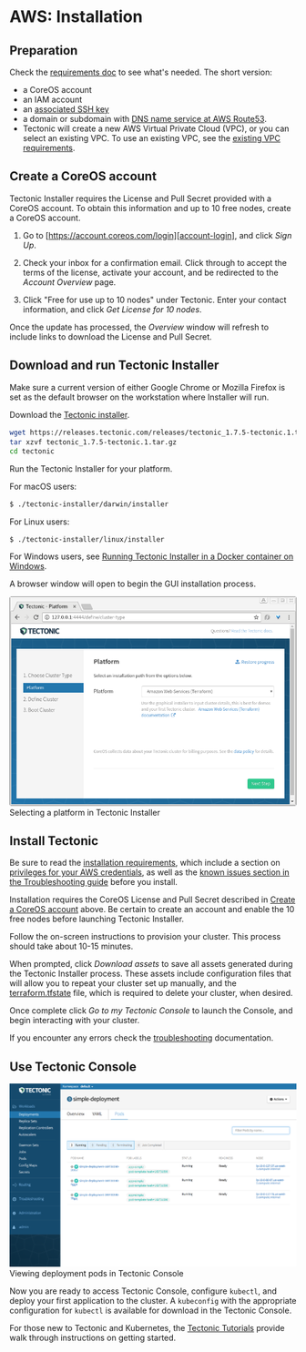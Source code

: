 # AWS: Installation

## Preparation

Check the [requirements doc][install-aws-requirements] to see what's needed. The short version:

* a CoreOS account
* an IAM account
* an [associated SSH key][ssh-key-req]
* a domain or subdomain with [DNS name service at AWS Route53][aws-r53-doc].
* Tectonic will create a new AWS Virtual Private Cloud (VPC), or you can select an existing VPC. To use an existing VPC, see the [existing VPC requirements][install-aws-requirements-evpc].

## Create a CoreOS account

Tectonic Installer requires the License and Pull Secret provided with a CoreOS account. To obtain this information and up to 10 free nodes, create a CoreOS account.

1. Go to [https://account.coreos.com/login][account-login], and click *Sign Up*.

2. Check your inbox for a confirmation email. Click through to accept the terms of the license, activate your account, and be redirected to the *Account Overview* page.

3. Click "Free for use up to 10 nodes" under Tectonic. Enter your contact information, and click *Get License for 10 nodes*.

Once the update has processed, the *Overview* window will refresh to include links to download the License and Pull Secret.

## Download and run Tectonic Installer

Make sure a current version of either Google Chrome or Mozilla Firefox is set as the default browser on the workstation where Installer will run.

Download the [Tectonic installer][latest-tectonic-release].

```bash
wget https://releases.tectonic.com/releases/tectonic_1.7.5-tectonic.1.tar.gz
tar xzvf tectonic_1.7.5-tectonic.1.tar.gz
cd tectonic
```

Run the Tectonic Installer for your platform.

For macOS users:

```bash
$ ./tectonic-installer/darwin/installer
```

For Linux users:

```
$ ./tectonic-installer/linux/installer
```

For Windows users, see [Running Tectonic Installer in a Docker container on Windows][install-windows].

A browser window will open to begin the GUI installation process.

<div class="row">
  <div class="col-lg-8 col-lg-offset-2 col-md-10 col-md-offset-1 col-sm-12 col-xs-12 co-m-screenshot">
    <img src="../../img/installer-aws.png">
    <div class="co-m-screenshot-caption">Selecting a platform in Tectonic Installer</div>
  </div>
</div>

## Install Tectonic

Be sure to read the [installation requirements][install-aws-requirements], which include a section on [privileges for your AWS credentials][install-aws-requirements-creds], as well as the [known issues section in the Troubleshooting guide][install-aws-troubleshooting] before you install.

Installation requires the CoreOS License and Pull Secret described in [Create a CoreOS account][create-coreos-acct] above. Be certain to create an account and enable the 10 free nodes before launching Tectonic Installer.

Follow the on-screen instructions to provision your cluster. This process should take about 10-15 minutes.

When prompted, click *Download assets* to save all assets generated during the Tectonic Installer process. These assets include configuration files that will allow you to repeat your cluster set up manually, and the [terraform.tfstate][tf-state] file, which is required to delete your cluster, when desired.

Once complete click *Go to my Tectonic Console* to launch the Console, and begin interacting with your cluster.

If you encounter any errors check the [troubleshooting][install-aws-troubleshooting] documentation.

## Use Tectonic Console

<div class="row">
  <div class="col-lg-8 col-lg-offset-2 col-md-10 col-md-offset-1 col-sm-12 col-xs-12 co-m-screenshot">
    <img src="../../img/walkthrough/nginx-deploy-pods.png">
    <div class="co-m-screenshot-caption">Viewing deployment pods in Tectonic Console</div>
  </div>
</div>

Now you are ready to access Tectonic Console, configure `kubectl`, and deploy your first application to the cluster. A `kubeconfig` with the appropriate configuration for `kubectl` is available for download in the Tectonic Console.

For those new to Tectonic and Kubernetes, the [Tectonic Tutorials][tutorials] provide walk through instructions on getting started.


[aws-r53-doc]: https://docs.aws.amazon.com/Route53/latest/DeveloperGuide/creating-migrating.html
[create-coreos-acct]: #create-a-coreos-account
[ssh-key-req]: requirements.md#ssh-key
[install-aws-requirements]: requirements.md
[install-aws-requirements-creds]: requirements.md#privileges
[install-aws-requirements-evpc]: requirements.md#using-an-existing-vpc
[tutorials]: ../../tutorials/index.md
[latest-tectonic-release]: https://releases.tectonic.com/releases/tectonic_1.7.5-tectonic.1.tar.gz
[install-aws-troubleshooting]: ../../troubleshooting/faq.md
[tf-state]: https://www.terraform.io/docs/state/
[install-windows]: ../installer-windows.md
[account-login]: https://account.coreos.com/login
